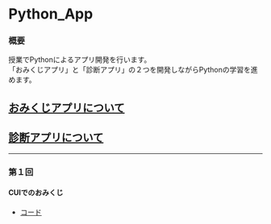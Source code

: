 # Python_App

### 概要
授業でPythonによるアプリ開発を行います。<br>
「おみくじアプリ」と「診断アプリ」の２つを開発しながらPythonの学習を進めます。<br>

## [おみくじアプリについて](https://github.com/UC-k/Python_App/blob/main/omikuji.md)
## [診断アプリについて](#)

---

### 第１回
#### CUIでのおみくじ
- [コード](https://github.com/UC-k/Python_App/blob/main/omikuji01.py)
